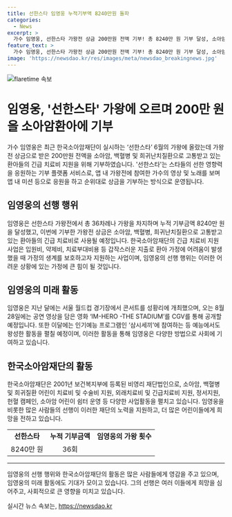 ```yaml
---
title: 선한스타 임영웅 누적기부액 8240만원 돌파
categories:
  - News
excerpt: >
  가수 임영웅, 선한스타 가왕전 상금 200만원 전액 기부! 총 8240만 원 기부 달성, 소아암재단 홍승윤 이사 활약 응원 - 임영웅의 영향력 지속, 8월 28일 IM-HERO -THE STADIUM 공개, 삼시세끼 출연으로 예능 활약 중. 한국소아암재단, 어린이 치료비 지원하는 비영리 재단.
feature_text: >
  가수 임영웅, 선한스타 가왕전 상금 200만원 전액 기부! 총 8240만 원 기부 달성, 소아암재단 홍승윤 이사 활약 응원 - 임영웅의 영향력 지속, 8월 28일 IM-HERO -THE STADIUM 공개, 삼시세끼 출연으로 예능 활약 중. 한국소아암재단, 어린이 치료비 지원하는 비영리 재단.
image: 'https://newsdao.kr/res/images/meta/newsdao_breakingnews.jpg'
---
```


<p><img src="https://newsdao.kr/res/images/meta/newsdao_breakingnews.jpg" alt="flaretime 속보" /></p>

<h1>임영웅, '선한스타' 가왕에 오르며 200만 원을 소아암환아에 기부</h1>

<p data-ke-size="size16">가수 임영웅은 최근 한국소아암재단이 실시하는 ‘선한스타’ 6월의 가왕에 올랐는데 가왕전 상금으로 받은 200만원 전액을 소아암, 백혈병 및 희귀난치질환으로 고통받고 있는 환아들의 긴급 치료비 지원을 위해 기부하였습니다. '선한스타'는 스타들의 선한 영향력을 응원하는 기부 플랫폼 서비스로, 앱 내 가왕전에 참여한 가수의 영상 및 노래를 보며 앱 내 미션 등으로 응원을 하고 순위대로 상금을 기부하는 방식으로 운영됩니다.</p>

<h2 data-ke-size="size26">임영웅의 선행 행위</h2>

<p data-ke-size="size16">임영웅은 선한스타 가왕전에서 총 36차례나 가왕을 차지하며 누적 기부금액 8240만 원을 달성했고, 이번에 기부한 가왕전 상금은 소아암, 백혈병, 희귀난치질환으로 고통받고 있는 환아들의 긴급 치료비로 사용될 예정입니다. 한국소아암재단의 긴급 치료비 지원 사업은 입원비, 약제비, 치료부대비용 등 갑작스러운 지출로 환아 가정에 어려움이 발생했을 때 가정의 생계를 보호하고자 지원하는 사업이며, 임영웅의 선행 행위는 이러한 어려운 상황에 있는 가정에 큰 힘이 될 것입니다.</p>

<h2 data-ke-size="size26">임영웅의 미래 활동</h2>

<p data-ke-size="size16">임영웅은 지난 달에는 서울 월드컵 경기장에서 콘서트를 성황리에 개최했으며, 오는 8월 28일에는 공연 영상을 담은 영화 ‘IM-HERO -THE STADIUM’를 CGV를 통해 공개할 예정입니다. 또한 이달에는 인기예능 프로그램인 ‘삼시세끼’에 참여하는 등 예능에서도 왕성한 활동을 펼칠 예정이며, 이러한 활동을 통해 임영웅은 다양한 방법으로 사회에 기여하고 있습니다.</p>

<h2 data-ke-size="size26">한국소아암재단의 활동</h2>

<p data-ke-size="size16">한국소아암재단은 2001년 보건복지부에 등록된 비영리 재단법인으로, 소아암, 백혈병 및 희귀질환 어린이 치료비 및 수술비 지원, 외래치료비 및 긴급치료비 지원, 정서지원, 헌혈 캠페인, 소아암 어린이 쉼터 운영 등 다양한 사업활동을 펼치고 있습니다. 임영웅을 비롯한 많은 사람들의 선행이 이러한 재단의 노력을 지원하고, 더 많은 어린이들에게 희망을 전하고 있습니다.</p>

<table>
  <tbody>
    <tr>
      <td style="text-align: center; height: 17px;"><b>선한스타</b></td>
      <td style="text-align: center; height: 17px;"><b>누적 기부금액</b></td>
      <td style="text-align: center; height: 17px;"><b>임영웅의 가왕 횟수</b></td>
    </tr>
    <tr>
      <td style="text-align: center; height: 17px;">8240만 원</td>
      <td style="text-align: center; height: 17px;">36회</td>
    </tr>
  </tbody>
</table>

<hr>

<p data-ke-size="size16">임영웅의 선행 행위와 한국소아암재단의 활동은 많은 사람들에게 영감을 주고 있으며, 임영웅의 미래 활동에도 기대가 모이고 있습니다. 그의 선행은 여러 이들에게 희망을 심어주고, 사회적으로 큰 영향을 미치고 있습니다.</p>
실시간 뉴스 속보는, <a href="https://newsdao.kr" rel="dofollow">https://newsdao.kr</a>



